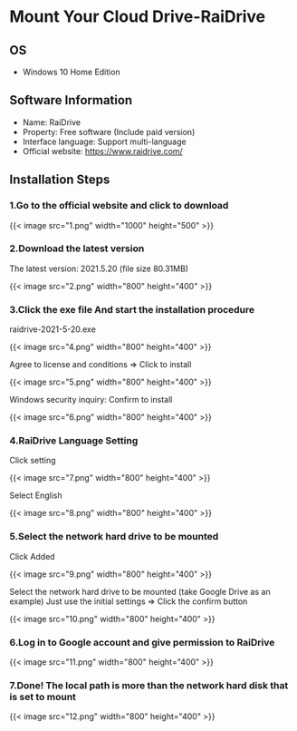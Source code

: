 # Mount Your Cloud Drive-RaiDrive


<!--more-->

## OS
* Windows 10 Home Edition

## Software Information
* Name: RaiDrive
* Property: Free software (Include paid version)
* Interface language: Support multi-language
* Official website: https://www.raidrive.com/

<!-- {{< admonition tip "推荐使用 Hugo extended 版本" >}}
由于这个主题的一些特性需要将 :(fab fa-sass fa-fw): SCSS 转换为 :(fab fa-css3 fa-fw): CSS, 推荐使用 Hugo **extended** 版本来获得更好的使用体验.
{{< /admonition >}} -->

## Installation Steps
### 1.Go to the official website and click to download
<!-- {{< image src="1.png" caption="完整配置下的预览" width="800" height="300" >}} -->
{{< image src="1.png" width="1000" height="500" >}}

### 2.Download the latest version
The latest version: 2021.5.20 (file size 80.31MB)

{{< image src="2.png" width="800" height="400" >}}

### 3.Click the exe file And start the installation procedure
raidrive-2021-5-20.exe

{{< image src="4.png" width="800" height="400" >}}


Agree to license and conditions => Click to install

{{< image src="5.png" width="800" height="400" >}}

Windows security inquiry: Confirm to install

{{< image src="6.png" width="800" height="400" >}}

### 4.RaiDrive Language Setting
Click setting

{{< image src="7.png" width="800" height="400" >}}

Select English

{{< image src="8.png" width="800" height="400" >}}


### 5.Select the network hard drive to be mounted
Click Added

{{< image src="9.png" width="800" height="400" >}}


Select the network hard drive to be mounted (take Google Drive as an example)
Just use the initial settings => Click the confirm button

{{< image src="10.png" width="800" height="400" >}}

### 6.Log in to Google account and give permission to RaiDrive
{{< image src="11.png" width="800" height="400" >}}

### 7.Done! The local path is more than the network hard disk that is set to mount
{{< image src="12.png" width="800" height="400" >}}
